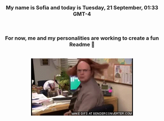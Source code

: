 


<div align="center">
<h3 >My name is Sofia and today is Tuesday, 21 September, 01:33 GMT-4</h3><br>
<h3 >For now, me and my personalities are working to create a fun Readme 👋
</h3><br>
<img src='img/dwight.gif' alt='working...'/>
</div>
